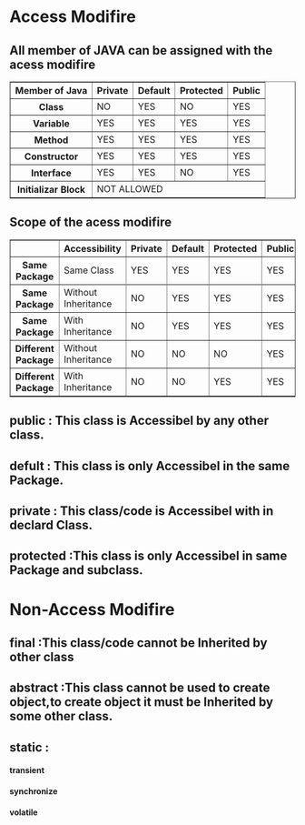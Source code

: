 # Access Modifire

## All member of JAVA can be assigned with the acess modifire

<table border='1'>
<tr>
<th>Member of Java</th>
<th>Private</th>
<th>Default</th>
<th>Protected</th>
<th>Public</th>
</tr>
<tr>
<th>Class</th>
<td>NO</td>
<td>YES</td>
<td>NO</td>
<td>YES</td>
</tr>
<tr>
<th>Variable</th>
<td>YES</td>
<td>YES</td>
<td>YES</td>
<td>YES</td>
</tr>
<tr>
<th>Method</th>
<td>YES</td>
<td>YES</td>
<td>YES</td>
<td>YES</td>
</tr>
<tr>
<th>Constructor</th>
<td>YES</td>
<td>YES</td>
<td>YES</td>
<td>YES</td>
</tr>
<tr>
<th>Interface</th>
<td>YES</td>
<td>YES</td>
<td>NO</td>
<td>YES</td>
</tr>
<tr>
<th>Initializar Block</th>
<td colspan=4>NOT ALLOWED</td>
</tr>
</table>

## Scope of the acess modifire

<table border='1'>
<tr>
<th></th>
<th>Accessibility</th>
<th>Private</th>
<th>Default</th>
<th>Protected</th>
<th>Public</th>
</tr>
<tr>
<th>Same Package</th>
<td>Same Class</td>
<td>YES</td>
<td>YES</td>
<td>YES</td>
<td>YES</td>
</tr>
<tr>
<tr>
<th>Same Package</th>
<td>Without Inheritance</td>
<td>NO</td>
<td>YES</td>
<td>YES</td>
<td>YES</td>
</tr>
<tr>
<th>Same Package</th>
<td>With Inheritance</td>
<td>NO</td>
<td>YES</td>
<td>YES</td>
<td>YES</td>
</tr>
<th>Different Package</th>
<td>Without Inheritance</td>
<td>NO</td>
<td>NO</td>
<td>NO</td>
<td>YES</td>
</tr>
<tr>
<th>Different Package</th>
<td>With Inheritance</td>
<td>NO</td>
<td>NO</td>
<td>YES</td>
<td>YES</td>
</tr>
</table>

## public : This class is Accessibel by any other class.

## defult : This class is only Accessibel in the same Package.

## private : This class/code is Accessibel with in declard Class.

## protected :This class is only Accessibel in same Package and subclass.

# Non-Access Modifire

## final :This class/code cannot be Inherited by other class

## abstract :This class cannot be used to create object,to create object it must be Inherited by some other class.

## static :

#### transient
#### synchronize
#### volatile
